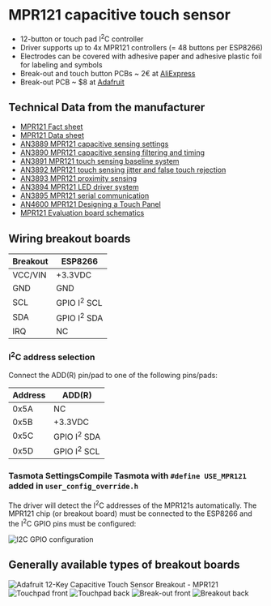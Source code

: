 # MPR121 capacitive touch sensor 
* 12-button or touch pad I<sup>2</sup>C controller
* Driver supports up to 4x MPR121 controllers (= 48 buttons per ESP8266)
* Electrodes can be covered with adhesive paper and adhesive plastic foil for labeling and symbols
* Break-out and touch button PCBs ~ 2€ at [AliExpress](https://www.aliexpress.com/wholesale?catId=0&initiative_id=&SearchText=mpr121)
* Break-out PCB ~ $8 at [Adafruit](https://www.adafruit.com/product/1982)

## Technical Data from the manufacturer
* [MPR121 Fact sheet](https://www.nxp.com/docs/en/fact-sheet/MPR121FS.pdf)
* [MPR121 Data sheet](https://www.nxp.com/docs/en/data-sheet/MPR121.pdf)
* [AN3889 MPR121 capacitive sensing settings](https://www.nxp.com/docs/en/application-note/AN3889.pdf)
* [AN3890 MPR121 capacitive sensing filtering and timing](https://www.nxp.com/docs/en/application-note/AN3890.pdf)
* [AN3891 MPR121 touch sensing baseline system](https://www.nxp.com/docs/en/application-note/AN3891.pdf)
* [AN3892 MPR121 touch sensing jitter and false touch rejection](https://www.nxp.com/docs/en/application-note/AN3892.pdf)
* [AN3893 MPR121 proximity sensing](https://www.nxp.com/docs/en/application-note/AN3893.pdf)
* [AN3894 MPR121 LED driver system](https://www.nxp.com/docs/en/application-note/AN3894.pdf)
* [AN3895 MPR121 serial communication](https://www.nxp.com/docs/en/application-note/AN3895.pdf)
* [AN4600 MPR121 Designing a Touch Panel](https://www.nxp.com/docs/en/application-note/AN4600.pdf)
* [MPR121 Evaluation board schematics](https://www.nxp.com/docs/en/data-sheet/KITMRP121EVM_SCH.pdf)


## Wiring breakout boards
| Breakout | ESP8266   |
|----------|-----------|
| VCC/VIN  | +3.3VDC   |
| GND      | GND       |
| SCL      | GPIO I<sup>2</sup> SCL  |
| SDA      | GPIO I<sup>2</sup> SDA  |
| IRQ      | NC        |

### I<sup>2</sup>C address selection
Connect the ADD(R) pin/pad to one of the following pins/pads:

| Address | ADD(R) |
|------|-----------|
| 0x5A | NC        |
| 0x5B | +3.3VDC   |
| 0x5C | GPIO I<sup>2</sup> SDA  |
| 0x5D | GPIO I<sup>2</sup> SCL  |

### Tasmota SettingsCompile Tasmota with `#define USE_MPR121` added in `user_config_override.h`

The driver will detect the I<sup>2</sup>C addresses of the MPR121s automatically.
The MPR121 chip (or breakout board) must be connected to the ESP8266 and the I<sup>2</sup>C GPIO pins must be configured:

![I<sup>2</sup>C GPIO configuration](https://raw.githubusercontent.com/arendst/arendst.github.io/master/media/wemos/wemos_sht30_config_marked.jpg)


## Generally available types of breakout boards
![Adafruit 12-Key Capacitive Touch Sensor Breakout - MPR121](https://cdn-shop.adafruit.com/1200x900/1982-00.jpg)
![Touchpad front](http://ae01.alicdn.com/kf/HTB1qxxWSVXXXXXNXpXXq6xXFXXXO.jpg)
![Touchpad back](http://ae01.alicdn.com/kf/HTB1j.0aSVXXXXcPapXXq6xXFXXXR.jpg)
![Break-out front](http://ae01.alicdn.com/kf/HTB1n4svmfiSBuNkSnhJq6zDcpXaF.jpg)
![Breakout back](http://ae01.alicdn.com/kf/HTB19CpYuL5TBuNjSspcq6znGFXaU.jpg)